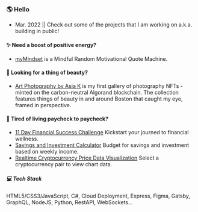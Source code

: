 ### 🌎 Hello  #### 

- Mar. 2022 || Check out some of the projects that I am working on a.k.a. building in public! 

#### ✨ Need a boost of positive energy?  ####
 - [myMindset](https://asiakay.github.io/quoteGenerator/) is a Mindful Random Motivational Quote Machine.

#### 🌺 Looking for a thing of beauty?  ####
 - [Art Photography by Asia K](https://asiakay.github.io/artphotography/) is my first gallery of photography NFTs - minted on the carbon-neutral Algorand blockchain. The collection features things of beauty in and around Boston that caught my eye, framed in perspective.  

#### 💸 Tired of living paycheck to paycheck?  ####  
  - [11 Day Financial Success Challenge](https://asiakay.github.io/https-PopularPreciousScriptinglanguages/) Kickstart your journed to financial wellness.
  - [Savings and Investment Calculator](https://asiakay.github.io/WhirlwindConfusedInterchangeability/) Budget for savings and investment based on weekly income. 
  - [Realtime Cryptocurrency Price Data Visualization](https://crypto-dashboard-deploy.herokuapp.com/) Select a cryptocurrency pair to view chart data.


##### 💻 Tech Stack ##### 
HTML5/CSS3/JavaScript, C#, Cloud Deployment, Express, Figma, Gatsby, GraphQL, NodeJS, Python, RestAPI, WebSockets... 



